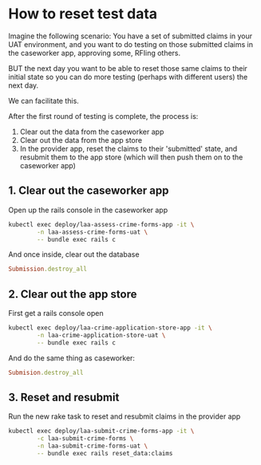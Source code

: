 # How to reset test data

Imagine the following scenario: You have a set of submitted claims in your UAT environment, and you want to do testing on those
submitted claims in the caseworker app, approving some, RFIing others.

BUT the next day you want to be able to reset those same claims to their initial state so you can do more testing (perhaps with
different users) the next day.

We can facilitate this.

After the first round of testing is complete, the process is:

1) Clear out the data from the caseworker app
2) Clear out the data from the app store
3) In the provider app, reset the claims to their 'submitted' state, and resubmit them to the app store (which will then push them on to the caseworker app)

## 1. Clear out the caseworker app

Open up the rails console in the caseworker app

```bash
kubectl exec deploy/laa-assess-crime-forms-app -it \
        -n laa-assess-crime-forms-uat \
        -- bundle exec rails c
```

And once inside, clear out the database

```ruby
Submission.destroy_all
```

## 2. Clear out the app store

First get a rails console open

```bash
kubectl exec deploy/laa-crime-application-store-app -it \
        -n laa-crime-application-store-uat \
        -- bundle exec rails c
```

And do the same thing as caseworker:

```ruby
Submision.destroy_all
```

## 3. Reset and resubmit

Run the new rake task to reset and resubmit claims in the provider app

```bash
kubectl exec deploy/laa-submit-crime-forms-app -it \
        -c laa-submit-crime-forms \
        -n laa-submit-crime-forms-uat \
        -- bundle exec rails reset_data:claims
```

